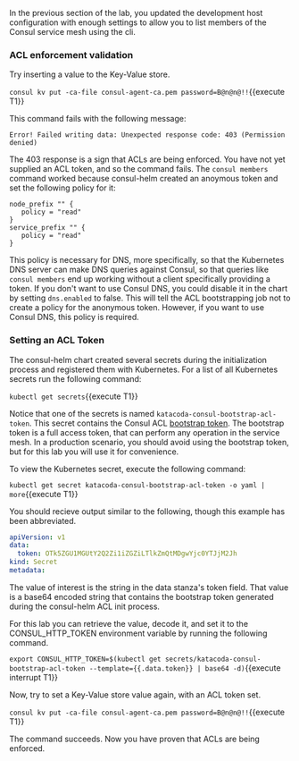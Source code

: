 In the previous section of the lab, you updated the development host configuration with
enough settings to allow you to list members of the Consul service mesh using the cli.

### ACL enforcement validation
Try inserting a value to the Key-Value store.

`consul kv put -ca-file consul-agent-ca.pem password=B@n@n@!!`{{execute T1}}

This command fails with the following message:

`Error! Failed writing data: Unexpected response code: 403 (Permission denied)`

The 403 response is a sign that ACLs are being enforced. You have not yet supplied
an ACL token, and so the command fails. The `consul members` command worked because
consul-helm created an anoymous token and set the following policy for it:

```hcl
node_prefix "" {
   policy = "read"
}
service_prefix "" {
   policy = "read"
}
```

This policy is necessary for DNS, more specifically, so that the Kubernetes DNS server can
make DNS queries against Consul, so that queries like `consul members` end up working
without a client specifically providing a token. If you don't want to use Consul DNS,
you could disable it in the chart by setting `dns.enabled` to false. This will tell
the ACL bootstrapping job not to create a policy for the anonymous token. However, if
you want to use Consul DNS, this policy is required.

### Setting an ACL Token

The consul-helm chart created several secrets during the initialization process and
registered them with Kubernetes. For a list of all Kubernetes secrets run the following
command:

`kubectl get secrets`{{execute T1}}


Notice that one of the secrets is named `katacoda-consul-bootstrap-acl-token`. This
secret contains the Consul ACL [bootstrap token](https://learn.hashicorp.com/consul/day-0/acl-guide).
The bootstrap token is a full access token, that can perform any operation in the
service mesh. In a production scenario, you should avoid using the bootstrap token,
but for this lab you will use it for convenience.

To view the Kubernetes secret, execute the following command:

`kubectl get secret katacoda-consul-bootstrap-acl-token -o yaml | more`{{execute T1}}

You should recieve output similar to the following, though this example has been abbreviated.

```yaml
apiVersion: v1
data:
  token: OTk5ZGU1MGUtY2Q2Zi1iZGZiLTlkZmQtMDgwYjc0YTJjM2Jh
kind: Secret
metadata:
```

The value of interest is the string in the data stanza's token field. That value is a base64
encoded string that contains the bootstrap token generated during the consul-helm ACL init
process.

For this lab you can retrieve the value, decode it, and set it to the CONSUL_HTTP_TOKEN
environment variable by running the following command.

`export CONSUL_HTTP_TOKEN=$(kubectl get secrets/katacoda-consul-bootstrap-acl-token --template={{.data.token}} | base64 -d)`{{execute interrupt T1}}

Now, try to set a Key-Value store value again, with an ACL token set.

`consul kv put -ca-file consul-agent-ca.pem password=B@n@n@!!`{{execute T1}}

The command succeeds. Now you have proven that ACLs are being enforced.
